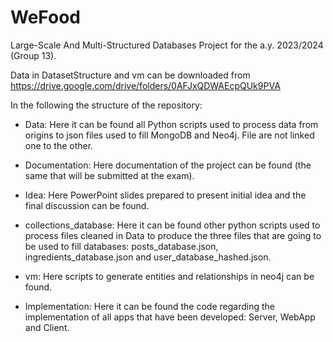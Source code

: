 # WeFood
Large-Scale And Multi-Structured Databases Project for the a.y. 2023/2024 (Group 13).

Data in DatasetStructure and vm can be downloaded from https://drive.google.com/drive/folders/0AFJxQDWAEcpQUk9PVA

In the following the structure of the repository:

-   Data: Here it can be found all Python scripts used to process data from origins to json files used to fill MongoDB and Neo4j. File are not linked one to the other.

-   Documentation: Here documentation of the project can be found (the same that will be submitted at the exam).

-   Idea: Here PowerPoint slides prepared to present initial idea and the final discussion can be found.

-   collections_database: Here it can be found other python scripts used to process files cleaned in Data to produce the three files that are going to be used to fill databases: posts_database.json, ingredients_database.json and user_database_hashed.json.

-   vm: Here scripts to generate entities and relationships in neo4j can be found.

-   Implementation: Here it can be found the code regarding the implementation of all apps that have been developed: Server, WebApp and Client.
